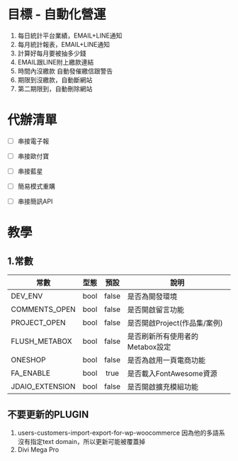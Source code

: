 # 目標 - 自動化營運

1. 每日統計平台業績，EMAIL+LINE通知
2. 每月統計報表，EMAIL+LINE通知
3. 計算好每月要被抽多少錢
4. EMAIL跟LINE附上繳款連結
5. 時間內沒繳款  自動發催繳信跟警告
6. 期限到沒繳款，自動斷網站
7. 第二期限到，自動刪除網站

# 代辦清單

- [ ] 串接電子報
- [ ] 串接歐付寶
- [ ] 串接藍星
- [ ] 簡易模式重購
- [ ] 串接簡訊API


# 教學

## 1.常數

常數             | 型態  | 預設  | 說明
----------------|:-----:|:-----:|------------------------
DEV_ENV         | bool  | false | 是否為開發環境
COMMENTS_OPEN   | bool  | false | 是否開啟留言功能
PROJECT_OPEN    | bool  | false | 是否開啟Project(作品集/案例)
FLUSH_METABOX   | bool  | false | 是否刷新所有使用者的Metabox設定
ONESHOP         | bool  | false | 是否為啟用一頁電商功能
FA_ENABLE       | bool  | true  | 是否載入FontAwesome資源
JDAIO_EXTENSION | bool  | false | 是否開啟擴充模組功能





## 不要更新的PLUGIN

1. users-customers-import-export-for-wp-woocommerce
因為他的多語系沒有指定text domain，所以更新可能被覆蓋掉
2. Divi Mega Pro